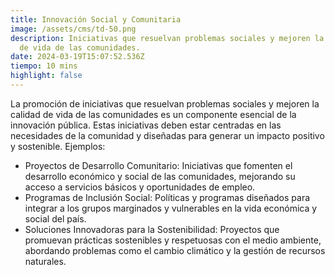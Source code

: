 ```yaml
---
title: Innovación Social y Comunitaria
image: /assets/cms/td-50.png
description: Iniciativas que resuelvan problemas sociales y mejoren la calidad
  de vida de las comunidades.
date: 2024-03-19T15:07:52.536Z
tiempo: 10 mins
highlight: false
---
```

La promoción de iniciativas que resuelvan problemas sociales y mejoren la calidad de vida de las comunidades es un componente esencial de la innovación pública. Estas iniciativas deben estar centradas en las necesidades de la comunidad y diseñadas para generar un impacto positivo y sostenible.
Ejemplos:

* Proyectos de Desarrollo Comunitario: Iniciativas que fomenten el desarrollo económico y social de las comunidades, mejorando su acceso a servicios básicos y oportunidades de empleo.
* Programas de Inclusión Social: Políticas y programas diseñados para integrar a los grupos marginados y vulnerables en la vida económica y social del país.
* Soluciones Innovadoras para la Sostenibilidad: Proyectos que promuevan prácticas sostenibles y respetuosas con el medio ambiente, abordando problemas como el cambio climático y la gestión de recursos naturales.